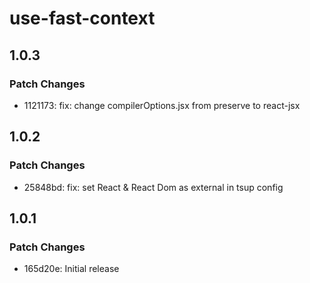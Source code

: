 # use-fast-context

## 1.0.3

### Patch Changes

- 1121173: fix: change compilerOptions.jsx from preserve to react-jsx

## 1.0.2

### Patch Changes

- 25848bd: fix: set React & React Dom as external in tsup config

## 1.0.1

### Patch Changes

- 165d20e: Initial release
